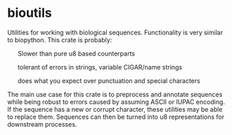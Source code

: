 # bioutils
Utilities for working with biological sequences. Functionality is very similar to biopython. This crate is probably:

  <ul>Slower than pure u8 based counterparts </ul>
  <ul>tolerant of errors in strings, variable CIGAR/name strings </ul>
  <ul>does what you expect over punctuation and special characters </ul>


The main use case for this crate is to preprocess and annotate sequences while being robust to errors caused by assuming ASCII or IUPAC encoding. If the sequence has a new or corrupt character, these utilities may be able to replace them. Sequences can then be turned into u8 representations for downstream processes.
